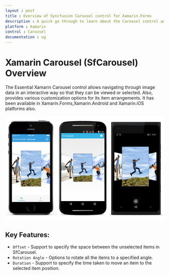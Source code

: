 ```yaml
---
layout : post
title : Overview of Syncfusion Carousel control for Xamarin.Forms
description : A quick go through to learn about the Carousel control and the key features available in it. 
platform : Xamarin
control : Carousel
documentation : ug
---
```


# Xamarin Carousel (SfCarousel) Overview

The Essential Xamarin Carousel control allows navigating through image data in an interactive way so that they can be viewed or selected. Also, provides various customization options for its item arrangements.
It has been available in Xamarin.Forms,Xamarin.Android and Xamarin.iOS platforms also.

![](images/carousel.png)

## Key Features:

* `Offset` - Support to specify the space between the unselected items in SfCarousel.
* `Rotation Angle` - Options to rotate all the items to a specified angle.
* `Duration` - Support to specify the time taken to move an item to the selected item position.
